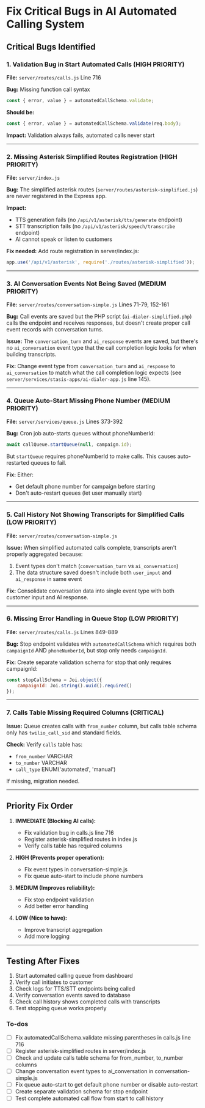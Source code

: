 <!-- be33b9b9-3ec1-4193-a5fe-8a3d4546f4ba f92cf8db-1c48-46b9-b193-f729b65f21fd -->
# Fix Critical Bugs in AI Automated Calling System

## Critical Bugs Identified

### 1. Validation Bug in Start Automated Calls (HIGH PRIORITY)

**File:** `server/routes/calls.js` Line 716

**Bug:** Missing function call syntax

```javascript
const { error, value } = automatedCallSchema.validate;
```

**Should be:**

```javascript
const { error, value } = automatedCallSchema.validate(req.body);
```

**Impact:** Validation always fails, automated calls never start

---

### 2. Missing Asterisk Simplified Routes Registration (HIGH PRIORITY)

**File:** `server/index.js`

**Bug:** The simplified asterisk routes (`server/routes/asterisk-simplified.js`) are never registered in the Express app.

**Impact:**

- TTS generation fails (no `/api/v1/asterisk/tts/generate` endpoint)
- STT transcription fails (no `/api/v1/asterisk/speech/transcribe` endpoint)
- AI cannot speak or listen to customers

**Fix needed:** Add route registration in server/index.js:

```javascript
app.use('/api/v1/asterisk', require('./routes/asterisk-simplified'));
```

---

### 3. AI Conversation Events Not Being Saved (MEDIUM PRIORITY)

**File:** `server/routes/conversation-simple.js` Lines 71-79, 152-161

**Bug:** Call events are saved but the PHP script (`ai-dialer-simplified.php`) calls the endpoint and receives responses, but doesn't create proper call event records with conversation turns.

**Issue:** The `conversation_turn` and `ai_response` events are saved, but there's no `ai_conversation` event type that the call completion logic looks for when building transcripts.

**Fix:** Change event type from `conversation_turn` and `ai_response` to `ai_conversation` to match what the call completion logic expects (see `server/services/stasis-apps/ai-dialer-app.js` line 145).

---

### 4. Queue Auto-Start Missing Phone Number (MEDIUM PRIORITY)

**File:** `server/services/queue.js` Lines 373-392

**Bug:** Cron job auto-starts queues without phoneNumberId:

```javascript
await callQueue.startQueue(null, campaign.id);
```

But `startQueue` requires phoneNumberId to make calls. This causes auto-restarted queues to fail.

**Fix:** Either:

- Get default phone number for campaign before starting
- Don't auto-restart queues (let user manually start)

---

### 5. Call History Not Showing Transcripts for Simplified Calls (LOW PRIORITY)

**File:** `server/routes/conversation-simple.js`

**Issue:** When simplified automated calls complete, transcripts aren't properly aggregated because:

1. Event types don't match (`conversation_turn` vs `ai_conversation`)
2. The data structure saved doesn't include both `user_input` and `ai_response` in same event

**Fix:** Consolidate conversation data into single event type with both customer input and AI response.

---

### 6. Missing Error Handling in Queue Stop (LOW PRIORITY)

**File:** `server/routes/calls.js` Lines 849-889

**Bug:** Stop endpoint validates with `automatedCallSchema` which requires both `campaignId` AND `phoneNumberId`, but stop only needs `campaignId`.

**Fix:** Create separate validation schema for stop that only requires campaignId:

```javascript
const stopCallSchema = Joi.object({
    campaignId: Joi.string().uuid().required()
});
```

---

### 7. Calls Table Missing Required Columns (CRITICAL)

**Issue:** Queue creates calls with `from_number` column, but calls table schema only has `twilio_call_sid` and standard fields.

**Check:** Verify `calls` table has:

- `from_number` VARCHAR
- `to_number` VARCHAR
- `call_type` ENUM('automated', 'manual')

If missing, migration needed.

---

## Priority Fix Order

1. **IMMEDIATE (Blocking AI calls):**

   - Fix validation bug in calls.js line 716
   - Register asterisk-simplified routes in index.js
   - Verify calls table has required columns

2. **HIGH (Prevents proper operation):**

   - Fix event types in conversation-simple.js
   - Fix queue auto-start to include phone numbers

3. **MEDIUM (Improves reliability):**

   - Fix stop endpoint validation
   - Add better error handling

4. **LOW (Nice to have):**

   - Improve transcript aggregation
   - Add more logging

---

## Testing After Fixes

1. Start automated calling queue from dashboard
2. Verify call initiates to customer
3. Check logs for TTS/STT endpoints being called
4. Verify conversation events saved to database
5. Check call history shows completed calls with transcripts
6. Test stopping queue works properly

### To-dos

- [ ] Fix automatedCallSchema.validate missing parentheses in calls.js line 716
- [ ] Register asterisk-simplified routes in server/index.js
- [ ] Check and update calls table schema for from_number, to_number columns
- [ ] Change conversation event types to ai_conversation in conversation-simple.js
- [ ] Fix queue auto-start to get default phone number or disable auto-restart
- [ ] Create separate validation schema for stop endpoint
- [ ] Test complete automated call flow from start to call history